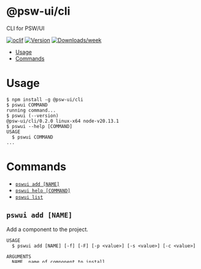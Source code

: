 @psw-ui/cli
=================

CLI for PSW/UI


[![oclif](https://img.shields.io/badge/cli-oclif-brightgreen.svg)](https://oclif.io)
[![Version](https://img.shields.io/npm/v/@psw-ui/cli.svg)](https://npmjs.org/package/@psw-ui/cli)
[![Downloads/week](https://img.shields.io/npm/dw/@psw-ui/cli.svg)](https://npmjs.org/package/@psw-ui/cli)


<!-- toc -->
* [Usage](#usage)
* [Commands](#commands)
<!-- tocstop -->
# Usage
<!-- usage -->
```sh-session
$ npm install -g @psw-ui/cli
$ pswui COMMAND
running command...
$ pswui (--version)
@psw-ui/cli/0.2.0 linux-x64 node-v20.13.1
$ pswui --help [COMMAND]
USAGE
  $ pswui COMMAND
...
```
<!-- usagestop -->
# Commands
<!-- commands -->
* [`pswui add [NAME]`](#pswui-add-name)
* [`pswui help [COMMAND]`](#pswui-help-command)
* [`pswui list`](#pswui-list)

## `pswui add [NAME]`

Add a component to the project.

```
USAGE
  $ pswui add [NAME] [-f] [-F] [-p <value>] [-s <value>] [-c <value>]

ARGUMENTS
  NAME  name of component to install

FLAGS
  -F, --forceShared         override the existing shared.ts and update it to latest
  -c, --components=<value>  place for installation of components
  -f, --force               override the existing file
  -p, --config=<value>      path to config
  -s, --shared=<value>      place for installation of shared.ts

DESCRIPTION
  Add a component to the project.

EXAMPLES
  $ pswui add
```

_See code: [packages/cli/src/commands/add.tsx](https://github.com/pswui/ui/blob/cli@0.3.0/packages/cli/src/commands/add.tsx)_

## `pswui help [COMMAND]`

Display help for pswui.

```
USAGE
  $ pswui help [COMMAND...] [-n]

ARGUMENTS
  COMMAND...  Command to show help for.

FLAGS
  -n, --nested-commands  Include all nested commands in the output.

DESCRIPTION
  Display help for pswui.
```

_See code: [@oclif/plugin-help](https://github.com/oclif/plugin-help/blob/v6.2.0/src/commands/help.ts)_

## `pswui list`

Prints all available components in registry and components installed in this project.

```
USAGE
  $ pswui list [-u] [-p <value>]

FLAGS
  -p, --config=<value>  path to config
  -u, --url             include component file URL

DESCRIPTION
  Prints all available components in registry and components installed in this project.

EXAMPLES
  $ pswui list
```

_See code: [packages/cli/src/commands/list.ts](https://github.com/pswui/ui/blob/cli@0.3.0/packages/cli/src/commands/list.ts)_

## `pswui search`

Search components.

```
Search components.

USAGE
  $ pswui search [QUERY]

ARGUMENTS
  QUERY  search query

DESCRIPTION
  Search components.

EXAMPLES
  $ pswui search
```

_See code: [packages/cli/src/commands/search.tsx](https://github.com/pswui/ui/blob/cli@0.3.0/packages/cli/src/commands/search.tsx)_
<!-- commandsstop -->
